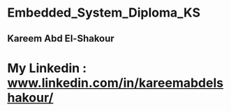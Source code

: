 # Embedded_System_Diploma_KS

## Kareem Abd El-Shakour

# My Linkedin : www.linkedin.com/in/kareemabdelshakour/